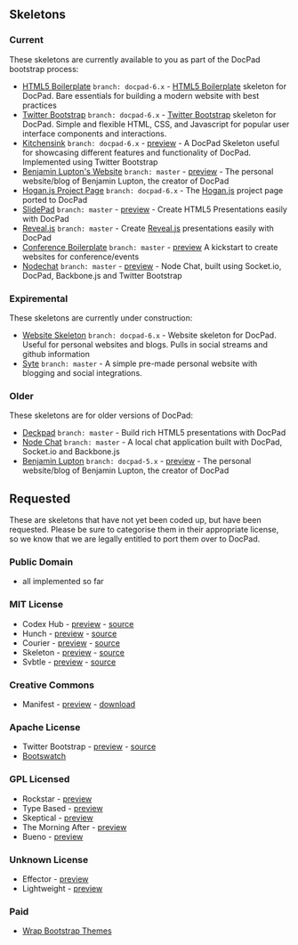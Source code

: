 ## Skeletons

### Current

These skeletons are currently available to you as part of the DocPad bootstrap process:

- [HTML5 Boilerplate](https://github.com/docpad/html5-boilerplate.docpad) `branch: docpad-6.x` - [HTML5 Boilerplate](http://html5boilerplate.com/) skeleton for DocPad. Bare essentials for building a modern website with best practices
- [Twitter Bootstrap](https://github.com/docpad/twitter-bootstrap.docpad) `branch: docpad-6.x` - [Twitter Bootstrap](http://twitter.github.com/bootstrap/) skeleton for DocPad. Simple and flexible HTML, CSS, and Javascript for popular user interface components and interactions.
- [Kitchensink](https://github.com/docpad/kitchensink.docpad) `branch: docpad-6.x` - [preview](http://docpad-kitchensink.herokuapp.com) - A DocPad Skeleton useful for showcasing different features and functionality of DocPad. Implemented using Twitter Bootstrap
- [Benjamin Lupton's Website](https://github.com/balupton/balupton.docpad) `branch: master` - [preview](http://balupton.com/) - The personal website/blog of Benjamin Lupton, the creator of DocPad
- [Hogan.js Project Page](https://github.com/docpad/hogan.docpad) `branch: docpad-6.x` - The [Hogan.js](http://twitter.github.com/hogan.js/) project page ported to DocPad
- [SlidePad](https://github.com/georgeOsdDev/slidepad) `branch: master` - [preview](http://slidepad.herokuapp.com/) - Create HTML5 Presentations easily with DocPad
- [Reveal.js](https://github.com/DjebbZ/revealjs-docpad) `branch: master` - Create [Reveal.js](http://lab.hakim.se/reveal-js/) presentations easily with DocPad
- [Conference Boilerplate](https://github.com/braziljs/conf-boilerplate) `branch: master` - [preview](http://confboilerplate.com/) A kickstart to create websites for conference/events
- [Nodechat](https://github.com/balupton/nodechat.docpad) `branch: master` - [preview](http://docpad-nodechat.herokuapp.com/) - Node Chat, built using Socket.io, DocPad, Backbone.js and Twitter Bootstrap


### Expiremental

These skeletons are currently under construction:

- [Website Skeleton](https://github.com/docpad/website.docpad) `branch: docpad-6.x` - Website skeleton for DocPad. Useful for personal websites and blogs. Pulls in social streams and github information
- [Syte](https://github.com/docpad/syte.docpad) `branch: master` - A simple pre-made personal website with blogging and social integrations.



### Older

These skeletons are for older versions of DocPad:

- [Deckpad](https://github.com/calvinmetcalf/deckpad) `branch: master` - Build rich HTML5 presentations with DocPad
- [Node Chat](https://github.com/balupton/nodechat.docpad) `branch: master` - A local chat application built with DocPad, Socket.io and Backbone.js
- [Benjamin Lupton](https://github.com/balupton/balupton.docpad) `branch: docpad-5.x` - [preview](http://balupton.com/) - The personal website/blog of Benjamin Lupton, the creator of DocPad



## Requested

These are skeletons that have not yet been coded up, but have been requested. Please be sure to categorise them in their appropriate license, so we know that we are legally entitled to port them over to DocPad.


### Public Domain
- all implemented so far

### MIT License
- Codex Hub - [preview](http://alogicalparadox.com/codex-hub/) - [source](https://github.com/logicalparadox/codex-hub)
- Hunch - [preview](http://rsms.me/) - [source](https://github.com/rsms/tumblr-theme-hunch)
- Courier - [preview](http://couriertheme.tumblr.com/) - [source](https://github.com/davidyeiser/courier)
- Skeleton - [preview](http://www.getskeleton.com/) - [source](https://github.com/dhgamache/Skeleton)
- Svbtle - [preview](http://gravityonmars.com/2012/03/28/svbtle-based-on-wordpress/) - [source](https://github.com/gravityonmars/wp-svbtle)

### Creative Commons
- Manifest - [preview](http://demo.jimbarraud.com/manifest/) - [download](http://themes.jimbarraud.com/manifest/)

### Apache License
- Twitter Bootstrap - [preview](http://twitter.github.com/bootstrap/) - [source](https://github.com/twitter/bootstrap/)
- [Bootswatch](http://bootswatch.com/)

### GPL Licensed
- Rockstar - [preview](http://www.woothemes.com/2009/09/rockstar/)
- Type Based - [preview](http://www.woothemes.com/2008/11/typebased/)
- Skeptical - [preview](http://www.woothemes.com/2010/09/skeptical/)
- The Morning After - [preview](http://www.woothemes.com/2010/06/themorningafter/)
- Bueno - [preview](http://www.woothemes.com/2009/11/bueno/)

### Unknown License
- Effector - [preview](http://effectortheme.tumblr.com/)
- Lightweight - [preview](http://www.tumblr.com/theme/10820)

### Paid
- [Wrap Bootstrap Themes](http://wrapbootstrap.com/themes)